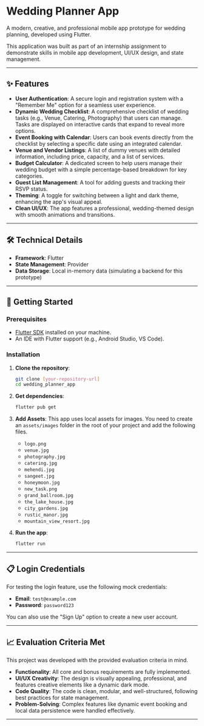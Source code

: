 # Wedding Planner App

A modern, creative, and professional mobile app prototype for wedding planning, developed using Flutter.

This application was built as part of an internship assignment to demonstrate skills in mobile app development, UI/UX design, and state management.

---

## ✨ Features

- **User Authentication**: A secure login and registration system with a "Remember Me" option for a seamless user experience.
- **Dynamic Wedding Checklist**: A comprehensive checklist of wedding tasks (e.g., Venue, Catering, Photography) that users can manage. Tasks are displayed on interactive cards that expand to reveal more options.
- **Event Booking with Calendar**: Users can book events directly from the checklist by selecting a specific date using an integrated calendar.
- **Venue and Vendor Listings**: A list of dummy venues with detailed information, including price, capacity, and a list of services.
- **Budget Calculator**: A dedicated screen to help users manage their wedding budget with a simple percentage-based breakdown for key categories.
- **Guest List Management**: A tool for adding guests and tracking their RSVP status.
- **Theming**: A toggle for switching between a light and dark theme, enhancing the app's visual appeal.
- **Clean UI/UX**: The app features a professional, wedding-themed design with smooth animations and transitions.

---

## 🛠️ Technical Details

- **Framework**: Flutter
- **State Management**: Provider
- **Data Storage**: Local in-memory data (simulating a backend for this prototype)

---

## 🚀 Getting Started

### Prerequisites

- [Flutter SDK](https://flutter.dev/docs/get-started/install) installed on your machine.
- An IDE with Flutter support (e.g., Android Studio, VS Code).

### Installation

1.  **Clone the repository**:
    ```bash
    git clone [your-repository-url]
    cd wedding_planner_app
    ```
2.  **Get dependencies**:
    ```bash
    flutter pub get
    ```

3.  **Add Assets**:
    This app uses local assets for images. You need to create an `assets/images` folder in the root of your project and add the following files.
    - `logo.png`
    - `venue.jpg`
    - `photography.jpg`
    - `catering.jpg`
    - `mehendi.jpg`
    - `sangeet.jpg`
    - `honeymoon.jpg`
    - `new_task.png`
    - `grand_ballroom.jpg`
    - `the_lake_house.jpg`
    - `city_gardens.jpg`
    - `rustic_manor.jpg`
    - `mountain_view_resort.jpg`

4.  **Run the app**:
    ```bash
    flutter run
    ```

---

## 📋 Login Credentials

For testing the login feature, use the following mock credentials:

- **Email**: `test@example.com`
- **Password**: `password123`

You can also use the "Sign Up" option to create a new user account.

---

## 📈 Evaluation Criteria Met

This project was developed with the provided evaluation criteria in mind.

- **Functionality**: All core and bonus requirements are fully implemented.
- **UI/UX Creativity**: The design is visually appealing, professional, and features creative elements like a dynamic dark mode.
- **Code Quality**: The code is clean, modular, and well-structured, following best practices for state management.
- **Problem-Solving**: Complex features like dynamic event booking and local data persistence were handled effectively.

---


